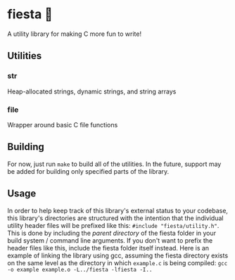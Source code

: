# fiesta 🎉
A utility library for making C more fun to write!

## Utilities
### str
Heap-allocated strings, dynamic strings, and string arrays
### file
Wrapper around basic C file functions

## Building
For now, just run `make` to build all of the utilities. In the future, support may be added for building only specified parts of the library.

## Usage
In order to help keep track of this library's external status to your codebase, this library's directories are structured with the intention that the individual utility header files will be prefixed like this: `#include "fiesta/utility.h"`. This is done by including the *parent directory* of the fiesta folder in your build system / command line arguments. If you don't want to prefix the header files like this, include the fiesta folder itself instead. Here is an example of linking the library using gcc, assuming the fiesta directory exists on the same level as the directory in which `example.c` is being compiled: `gcc -o example example.o -L../fiesta -lfiesta -I..`

